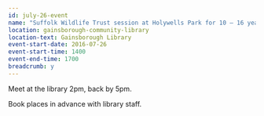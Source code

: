 ```yaml
---
id: july-26-event
name: "Suffolk Wildlife Trust session at Holywells Park for 10 – 16 year olds"
location: gainsborough-community-library
location-text: Gainsborough Library
event-start-date: 2016-07-26
event-start-time: 1400
event-end-time: 1700
breadcrumb: y
---
```

Meet at the library 2pm, back by 5pm.

Book places in advance with library staff.
